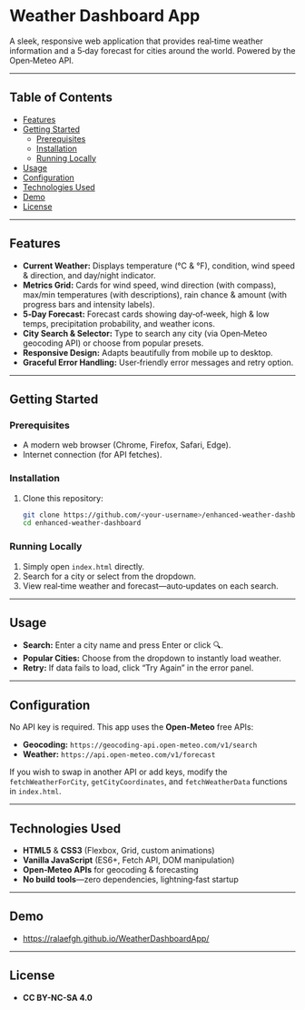 # Weather Dashboard App

A sleek, responsive web application that provides real‑time weather information and a 5‑day forecast for cities around the world. Powered by the Open‑Meteo API.

---

## Table of Contents

- [Features](#features)  
- [Getting Started](#getting-started)  
  - [Prerequisites](#prerequisites)  
  - [Installation](#installation)  
  - [Running Locally](#running-locally)  
- [Usage](#usage)  
- [Configuration](#configuration)   
- [Technologies Used](#technologies-used)
- [Demo](#demo)
- [License](#license)  

---

## Features

- **Current Weather:** Displays temperature (°C & °F), condition, wind speed & direction, and day/night indicator.  
- **Metrics Grid:** Cards for wind speed, wind direction (with compass), max/min temperatures (with descriptions), rain chance & amount (with progress bars and intensity labels).  
- **5‑Day Forecast:** Forecast cards showing day‑of‑week, high & low temps, precipitation probability, and weather icons.  
- **City Search & Selector:** Type to search any city (via Open‑Meteo geocoding API) or choose from popular presets.  
- **Responsive Design:** Adapts beautifully from mobile up to desktop.  
- **Graceful Error Handling:** User‑friendly error messages and retry option.  

---

## Getting Started

### Prerequisites

- A modern web browser (Chrome, Firefox, Safari, Edge).  
- Internet connection (for API fetches).  

### Installation

1. Clone this repository:  
   ```bash
   git clone https://github.com/<your-username>/enhanced-weather-dashboard.git
   cd enhanced-weather-dashboard
   ```

### Running Locally

1. Simply open `index.html` directly.  
2. Search for a city or select from the dropdown.  
3. View real‑time weather and forecast—auto‑updates on each search.  

---

## Usage

- **Search:** Enter a city name and press Enter or click 🔍.  
- **Popular Cities:** Choose from the dropdown to instantly load weather.  
- **Retry:** If data fails to load, click “Try Again” in the error panel.  

---

## Configuration

No API key is required. This app uses the **Open‑Meteo** free APIs:

- **Geocoding:** `https://geocoding-api.open-meteo.com/v1/search`  
- **Weather:** `https://api.open-meteo.com/v1/forecast`  

If you wish to swap in another API or add keys, modify the `fetchWeatherForCity`, `getCityCoordinates`, and `fetchWeatherData` functions in `index.html`.

---

## Technologies Used

- **HTML5** & **CSS3** (Flexbox, Grid, custom animations)  
- **Vanilla JavaScript** (ES6+, Fetch API, DOM manipulation)  
- **Open‑Meteo APIs** for geocoding & forecasting  
- **No build tools**—zero dependencies, lightning‑fast startup  

---

## Demo

- https://ralaefgh.github.io/WeatherDashboardApp/

---

## License

- **CC BY-NC-SA 4.0**
